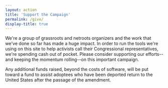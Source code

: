 ```yaml
---
layout: action
title: 'Support the Campaign'
permalink: /give/
display-title: true
---
```

We're a group of grassroots and netroots organizers and the work that we've done so far has made a huge impact. In order to run the tools we're using on this site to help activists call their Congressional representatives, we're spending cash out of pocket. Please consider supporting our efforts--and keeping the momentum rolling--on this important campaign.

Any additional funds raised, beyond the costs of software, will be put toward a fund to assist adoptees who have been deported return to the United States after the passage of the amendment.

<script>window.yepnope || document.write('<script src="https://actionnetwork.org/includes/js/yepnope154-min.js"><\/script>');</script><script src='https://actionnetwork.org/widgets/v2/fundraising/support-keepushome?format=js&source=widget&css=whitelabel'></script><div id='can-fundraising-area-support-keepushome' style='width: 100%'><!-- this div is the target for our HTML insertion --></div>